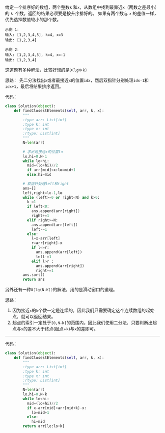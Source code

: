 给定一个排序好的数组，两个整数`k` 和`x`，从数组中找到最靠近`x`（两数之差最小）的 `k `个数。返回的结果必须要是按升序排好的。
如果有两个数与 `x` 的差值一样，优先选择数值较小的那个数。

```
示例 1:
输入: [1,2,3,4,5], k=4, x=3
输出: [1,2,3,4]
```

```
示例 2:
输入: [1,2,3,4,5], k=4, x=-1
输出: [1,2,3,4]
```
 
这道题有多种解法，比较好想的是`O(lgN+k)`

思路：
先二分法找出`x`或者最接近`x`的位置`idx`，然后双指针分别处理`idx-1`和`idx+1`，最后将结果排序返回。

代码：
```py
class Solution(object):
    def findClosestElements(self, arr, k, x):
        """
        :type arr: List[int]
        :type k: int
        :type x: int
        :rtype: List[int]
        """
        N=len(arr)
        
        # 求出最接近x的位置lo
        lo,hi=0,N-1
        while lo<hi:
          mid=(lo+hi)//2
          if arr[mid]<x:lo=mid+1
          else:hi=mid
          
        # 双指针处理left和right
        ans=[]
        left,right=lo-1,lo
        while (left>=0 or right<N) and k>0:
          k-=1
          if left<0:
            ans.append(arr[right])
            right+=1
          elif right>=N:
            ans.append(arr[left])
            left-=1
          else:
            l=x-arr[left]
            r=arr[right]-x
            if l<=r:
              ans.append(arr[left])
              left-=1
            elif l>r :
              ans.append(arr[right])
              right+=1
        ans.sort()
        return ans
```

另外还有一种`O(lg(N-K))`的解法，用的是滑动窗口的道理。

思路：
1. 因为接近`x`的`k`个数一定是连续的，因此我们只需要确定这个连续数组的起始点，就可以返回结果。
2. 起点的索引一定处于`[0,N-k]`的范围内，因此我们使用二分法，只要判断出起点与`x`的差不大于终点(起点+`k`)与`x`的差即可。

-----
代码：
```py
class Solution(object):
    def findClosestElements(self, arr, k, x):
        """
        :type arr: List[int]
        :type k: int
        :type x: int
        :rtype: List[int]
        """
        N=len(arr)
        lo,hi=0,N-k
        while lo<hi:
          mid=(lo+hi)//2
          if x-arr[mid]>arr[mid+k]-x:
            lo=mid+1
          else:
            hi=mid
        return arr[lo:lo+k]
```

